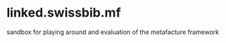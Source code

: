 linked.swissbib.mf
==================

sandbox for playing around and evaluation of the metafacture framework
